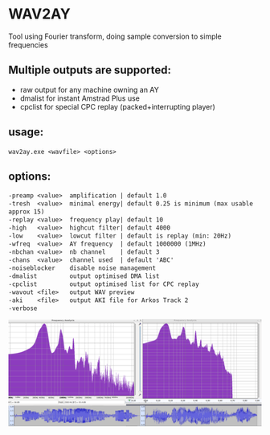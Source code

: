 # WAV2AY
Tool using Fourier transform, doing sample conversion to simple frequencies

## Multiple outputs are supported:
- raw output for any machine owning an AY
- dmalist for instant Amstrad Plus use
- cpclist for special CPC replay (packed+interrupting player)


## usage:
```
wav2ay.exe <wavfile> <options>
```
## options:
```
-preamp <value>  amplification | default 1.0
-tresh  <value>  minimal energy| default 0.25 is minimum (max usable approx 15)
-replay <value>  frequency play| default 10
-high   <value>  highcut filter| default 4000
-low    <value>  lowcut filter | default is replay (min: 20Hz)
-wfreq  <value>  AY frequency  | default 1000000 (1MHz)
-nbchan <value>  nb channel    | default 3
-chans  <value>  channel used  | default 'ABC'
-noiseblocker    disable noise management
-dmalist         output optimised DMA list
-cpclist         output optimised list for CPC replay
-wavout <file>   output WAV preview
-aki    <file>   output AKI file for Arkos Track 2
-verbose
```

![Street Fighter 2 Adoken conversion](https://github.com/EdouardBERGE/wav2ay/blob/main/mimic.png)
